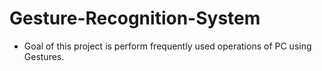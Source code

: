 # Gesture-Recognition-System
- Goal of this project is perform frequently used operations of PC using Gestures.
